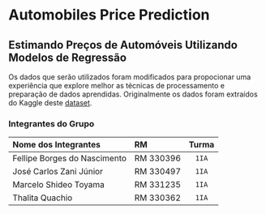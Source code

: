 # Automobiles Price Prediction

## Estimando Preços de Automóveis Utilizando Modelos de Regressão
Os dados que serão utilizados foram modificados para propocionar uma experiência que explore melhor as técnicas de processamento e preparação de dados aprendidas. Originalmente os dados foram extraídos do Kaggle deste [dataset](https://www.kaggle.com/nisargpatel/automobiles/data).

### Integrantes do Grupo

| Nome dos Integrantes     | RM            | Turma |
| :----------------------- | :------------- | :-----: |
| Fellipe Borges do Nascimento | RM 330396      | `1IA` |
| José Carlos Zani Júnior | RM 330497      | `1IA` |
| Marcelo Shideo Toyama | RM 331235      | `1IA` |
| Thalita Quachio | RM 330362      | `1IA` |
